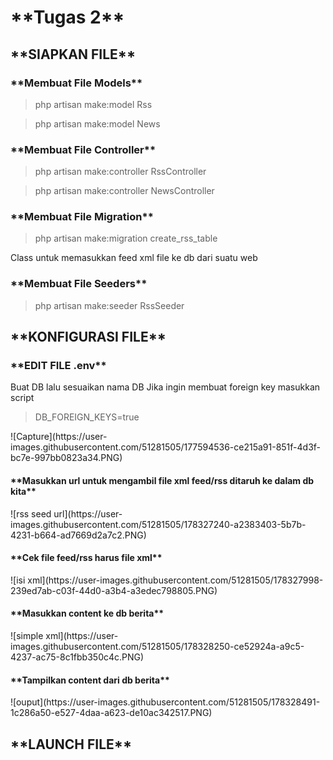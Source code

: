 <h1>**Tugas 2**</h1>
<h2>**SIAPKAN FILE**</h2>
<h3>**Membuat File Models**</h3>
<blockquote>php artisan make:model Rss</blockquote>
<blockquote>php artisan make:model News</blockquote>

<h3>**Membuat File Controller**</h3>
<blockquote>php artisan make:controller RssController</blockquote>
<blockquote>php artisan make:controller NewsController</blockquote>

<h3>**Membuat File Migration**</h3>
<blockquote>php artisan make:migration create_rss_table</blockquote>
Class untuk memasukkan feed xml file ke db dari suatu web

<h3>**Membuat File Seeders**</h3>
<blockquote>php artisan make:seeder RssSeeder</blockquote>

<h2>**KONFIGURASI FILE**</h2>

<h3>**EDIT FILE .env**</h3>
Buat DB lalu sesuaikan nama DB 
Jika ingin membuat foreign key masukkan script
<blockquote>DB_FOREIGN_KEYS=true</blockquote> 
![Capture](https://user-images.githubusercontent.com/51281505/177594536-ce215a91-851f-4d3f-bc7e-997bb0823a34.PNG)



<h4>**Masukkan url untuk mengambil file xml feed/rss ditaruh ke dalam db kita**</h4>
![rss seed url](https://user-images.githubusercontent.com/51281505/178327240-a2383403-5b7b-4231-b664-ad7669d2a7c2.PNG)

<h4>**Cek file feed/rss harus file xml**</h4>
![isi xml](https://user-images.githubusercontent.com/51281505/178327998-239ed7ab-c03f-44d0-a3b4-a3edec798805.PNG)

<h4>**Masukkan content ke db berita**</h4>
![simple xml](https://user-images.githubusercontent.com/51281505/178328250-ce52924a-a9c5-4237-ac75-8c1fbb350c4c.PNG)

<h4>**Tampilkan content dari db berita**</h4>
![ouput](https://user-images.githubusercontent.com/51281505/178328491-1c286a50-e527-4daa-a623-de10ac342517.PNG)

<h2>**LAUNCH FILE**</h2>
